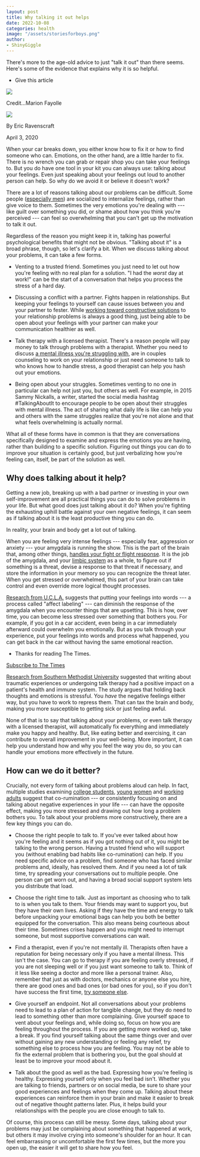 ```yaml
---
layout: post
title: Why talking it out helps
date: 2022-10-08
categories: health
image: "/assets/storiesforboys.png"
author:
- ShinyGiggle
---
```



There's more to the age-old advice to just "talk it out" than there seems. Here's some of the evidence that explains why it is so helpful.

-   Give this article

![](https://static01.nyt.com/images/2020/04/12/smarter-living/13sl-talking/00sl-talking-articleLarge.jpg?quality=75&auto=webp&disable=upscale)

Credit...Marion Fayolle

![](https://static01.nyt.com/images/2020/04/12/smarter-living/13sl-talking/00sl-talking-articleLarge.jpg?quality=75&auto=webp&disable=upscale)

By Eric Ravenscraft

April 3, 2020

When your car breaks down, you either know how to fix it or how to find someone who can. Emotions, on the other hand, are a little harder to fix. There is no wrench you can grab or repair shop you can take your feelings to. But you do have one tool in your kit you can always use: talking about your feelings. Even just speaking about your feelings out loud to another person can help. So why do we avoid it or believe it doesn't work?

There are a lot of reasons talking about our problems can be difficult. Some people ([especially men](https://www.nytimes.com/2016/04/10/education/edlife/teaching-men-to-be-emotionally-honest.html)) are socialized to internalize feelings, rather than give voice to them. Sometimes the very emotions you're dealing with --- like guilt over something you did, or shame about how you think you're perceived --- can feel so overwhelming that you can't get up the motivation to talk it out.

Regardless of the reason you might keep it in, talking has powerful psychological benefits that might not be obvious. "Talking about it" is a broad phrase, though, so let's clarify a bit. When we discuss talking about your problems, it can take a few forms.

-   Venting to a trusted friend. Sometimes you just need to let out how you're feeling with no real plan for a solution. "I had the *worst* day at work!" can be the start of a conversation that helps you process the stress of a hard day.

-   Discussing a conflict with a partner. Fights happen in relationships. But keeping your feelings to yourself can cause issues between you and your partner to fester. While [working toward constructive solutions](https://www.nytimes.com/2018/01/12/opinion/sunday/engagement-marriage-conflict.html) to your relationship problems is always a good thing, just being able to be open about your feelings with your partner can make your communication healthier as well.

-   Talk therapy with a licensed therapist. There's a reason people will pay money to talk through problems with a therapist. Whether you need to discuss [a mental illness you're struggling with](https://www.nytimes.com/2019/08/29/smarter-living/how-to-manage-mental-illness-at-work.html), are in couples counseling to work on your relationship or just need someone to talk to who knows how to handle stress, a good therapist can help you hash out your emotions.

-   Being open about your struggles. Sometimes venting to no one in particular can help not just you, but others as well. For example, in 2015 Sammy Nickalls, a writer, started the social media hashtag #TalkingAboutIt to encourage people to be open about their struggles with mental illness. The act of sharing what daily life is like can help you and others with the same struggles realize that you're not alone and that what feels overwhelming is actually normal.

What all of these forms have in common is that they are conversations specifically designed to examine and express the emotions you are having, rather than building to a specific solution. Figuring out things you can do to improve your situation is certainly good, but just verbalizing how you're feeling can, itself, be part of the solution as well.

Why does talking about it help?
-------------------------------

Getting a new job, breaking up with a bad partner or investing in your own self-improvement are all practical things you can do to solve problems in your life. But what good does just talking about it do? When you're fighting the exhausting uphill battle against your own negative feelings, it can seem as if talking about it is the least productive thing you can do.

In reality, your brain and body get a lot out of talking.

When you are feeling very intense feelings --- especially fear, aggression or anxiety --- your amygdala is running the show. This is the part of the brain that, among other things, [handles your fight or flight response](https://www.verywellmind.com/what-happens-during-an-amygdala-hijack-4165944). It is the job of the amygdala, and your [limbic system](https://qbi.uq.edu.au/brain/brain-anatomy/limbic-system) as a whole, to figure out if something is a threat, devise a response to that threat if necessary, and store the information in your memory so you can recognize the threat later. When you get stressed or overwhelmed, this part of your brain can take control and even override more logical thought processes.

[Research from U.C.L.A.](https://www.ncbi.nlm.nih.gov/pubmed/17576282) suggests that putting your feelings into words --- a process called "affect labeling" --- can diminish the response of the amygdala when you encounter things that are upsetting. This is how, over time, you can become less stressed over something that bothers you. For example, if you got in a car accident, even being in a car immediately afterward could overwhelm you emotionally. But as you talk through your experience, put your feelings into words and process what happened, you can get back in the car without having the same emotional reaction.

-   Thanks for reading The Times.

[Subscribe to The Times](https://www.nytimes.com/subscription?campaignId=9L9L9)

[Research from Southern Methodist University](https://psych415.class.uic.edu/Readings/Pennebaker,%20disclosure%20-%20immune,%20JCCP,%201988.pdf) suggested that writing about traumatic experiences or undergoing talk therapy had a positive impact on a patient's health and immune system. The study argues that holding back thoughts and emotions is stressful. You *have* the negative feelings either way, but you have to work to repress them. That can tax the brain and body, making you more susceptible to getting sick or just feeling awful.

None of that is to say that talking about your problems, or even talk therapy with a licensed therapist, will automatically fix everything and immediately make you happy and healthy. But, like eating better and exercising, it can contribute to overall improvement in your well-being. More important, it can help you understand how and why you feel the way you do, so you can handle your emotions more effectively in the future.

How can we do it better?
------------------------

Crucially, not every form of talking about problems aloud can help. In fact, multiple studies examining [college students](https://www.tandfonline.com/doi/abs/10.1080/15374416.2012.706518), [young women](https://www.sciencedirect.com/science/article/abs/pii/S0018506X07002930) and [working adults](https://journals.sagepub.com/doi/abs/10.1177/0893318913509283) suggest that co-rumination --- or consistently focusing on and talking about negative experiences in your life --- can have the opposite effect, making you more stressed and drawing out how long a problem bothers you. To talk about your problems more constructively, there are a few key things you can do.

-   Choose the right people to talk to. If you've ever talked about how you're feeling and it seems as if you got nothing out of it, you might be talking to the wrong person. Having a trusted friend who will support you (without enabling bad habits like co-rumination) can help. If you need specific advice on a problem, find someone who has faced similar problems and, ideally, has resolved them. And if you need a lot of talk time, try spreading your conversations out to multiple people. One person can get worn out, and having a broad social support system lets you distribute that load.

-   Choose the right time to talk. Just as important as choosing who to talk to is when you talk to them. Your friends may want to support you, but they have their own lives. Asking if they have the time and energy to talk before unpacking your emotional bags can help you both be better equipped for the conversation. This also means being courteous about their time. Sometimes crises happen and you might need to interrupt someone, but most supportive conversations can wait.

-   Find a therapist, even if you're not mentally ill. Therapists often have a reputation for being necessary only if you have a mental illness. This isn't the case. You can go to therapy if you are feeling overly stressed, if you are not sleeping well or if you just want someone to talk to. Think of it less like seeing a doctor and more like a personal trainer. Also, remember that just as with doctors, mechanics or anyone else you hire, there are good ones and bad ones (or bad ones for you), so if you don't have success the first time, [try someone else](https://www.nytimes.com/2017/07/17/smarter-living/how-to-find-the-right-therapist.html).

-   Give yourself an endpoint. Not all conversations about your problems need to lead to a plan of action for tangible change, but they do need to lead to something other than more complaining. Give yourself space to vent about your feelings and, while doing so, focus on how you are feeling throughout the process. If you are getting more worked up, take a break. If you find yourself talking about the same things over and over without gaining any new understanding or feeling any relief, try something else to process how you are feeling. You may not be able to fix the external problem that is bothering you, but the goal should at least be to improve your mood about it.

-   Talk about the good as well as the bad. Expressing how you're feeling is healthy. Expressing yourself only when you feel bad isn't. Whether you are talking to friends, partners or on social media, be sure to share your good experiences and feelings when they come up. Talking about these experiences can reinforce them in your brain and make it easier to break out of negative thought patterns later. Plus, it helps build your relationships with the people you are close enough to talk to.

Of course, this process can still be messy. Some days, talking about your problems may just be complaining about something that happened at work, but others it may involve crying into someone's shoulder for an hour. It can feel embarrassing or uncomfortable the first few times, but the more you open up, the easier it will get to share how you feel.